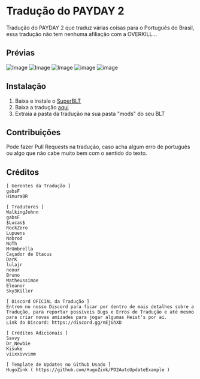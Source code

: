 # Tradução do PAYDAY 2
Tradução do PAYDAY 2 que traduz várias coisas para o Português do Brasil, essa tradução não tem nenhuma afiliação com a OVERKILL...

## Prévias
![Image](https://i.imgur.com/vzococS.png)
![Image](https://i.imgur.com/Q5CNM50.png)
![Image](https://i.imgur.com/JT6Wsb7.png)
![image](https://i.imgur.com/I2xOHt6.png)
![image](https://i.imgur.com/gQXahnW.png)

## Instalação
1. Baixa e instale o [SuperBLT](https://superblt.znix.xyz/)
2. Baixa a tradução [aqui](https://modworkshop.net/mod/24352)
3. Extraia a pasta da tradução na sua pasta "mods" do seu BLT

## Contribuições
Pode fazer Pull Requests na tradução, caso acha algum erro de português ou algo que não cabe muito bem com o sentido do texto.

## Créditos
```
[ Gerentes da Tradução ]
gabsF
HimuraBR

[ Tradutores ]
WalkingJohnn
gabsF
$Lucas$
RockZero
Lupuens
Nobrod
NoTh
MrUmbrella
Caçador de Otacus
DarK
lulajr
neour
Bruno
Matheussimoe
Eleanor
Sky3Killer

[ Discord OFICIAL da Tradução ]
Entrem no nosso Discord para ficar por dentro de mais detalhes sobre a Tradução, para reportar possíveis Bugs e Erros de Tradução e até mesmo para criar novas amizades para jogar algumas Heist's por ai.
Link do Discord: https://discord.gg/nEjGhXD

[ Créditos Adicionais ]
Savvy
Dr_Newbie
Kisuke
viixxivvimm

[ Template de Updates no Github Usado ]
HugoZink ( https://github.com/HugoZink/PD2AutoUpdateExample )
```
